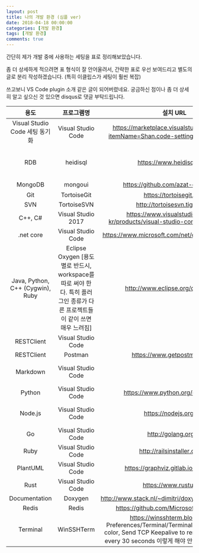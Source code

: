 ```yaml
---
layout: post
title: 나의 개발 환경 (심플 ver)
date: 2018-04-18 00:00:00
categories: [개발 환경]
tags: [개발 환경]
comments: true
---
```


간단히 제가 개발 중에 사용하는 세팅을 표로 정리해보았습니다.

좀 더 상세하게 적으려면 표 형식이 잘 안어울려서, 간략한 표로 우선 보여드리고 별도의 글로 분리 작성하겠습니다. (특히 이클립스가 세팅이 훨씬 복잡)

쓰고보니 VS Code plugin 소개 같은 글이 되어버렸네요. 궁금하신 점이나 좀 더 상세히 알고 싶으신 것 있으면 disqus로 댓글 부탁드립니다.

|용도|프로그램명|설치 URL|플러그인|특징|테마|
|:---:|:---:|:---:|:---:|:---:|:---:|
|Visual Studio Code 세팅 동기화|Visual Studio Code|https://marketplace.visualstudio.com/items?itemName=Shan.code-settings-sync, [언어 설정](http://igotit.tistory.com/entry/Visual-Studio-Code-UI-%EC%96%B8%EC%96%B4-%EB%B3%80%EA%B2%BD)||엄청편함|Monokai|
|RDB|heidisql|https://www.heidisql.com/||pgsql, mysql (&mariadb), mssql 지원|||
|MongoDB|mongoui|https://github.com/azat-co/mongoui||node.js 기반||
|Git|TortoiseGit|https://tortoisegit.org/|||||
|SVN|TortoiseSVN|http://tortoisesvn.tigris.org/||||
|C++, C#|Visual Studio 2017|https://www.visualstudio.com/ko-kr/products/visual-studio-community-vs.aspx|[ProductivityPowerTools](https://jacking75.github.io/VS_Productivity_Power_Tools/)||Monokai|
|.net core|Visual Studio Code|https://www.microsoft.com/net/download/windows|https://marketplace.visualstudio.com/items?itemName=doggy8088.netcore-extension-pack|||
|Java, Python, C++ (Cygwin), Ruby|Eclipse Oxygen [용도별로 반드시, workspace를 따로 써야 한다. 특히 플러그인 종류가 다른 프로젝트들이 같이 쓰면 매우 느려짐]|http://www.eclipse.org/downloads/|Dev Style - Aka Darkest Theme, [Ansi Escape in Consol](https://marketplace.eclipse.org/content/ansi-escape-console), [CheckStyle](http://lahuman.jabsiri.co.kr/158), https://www.lesstif.com/pages/viewpage.action?pageId=39126240, [Lombok](https://projectlombok.org/)||[Sublime Text Monokai Extend](https://github.com/eclipse-color-theme/eclipse-color-theme/blob/master/com.github.eclipsecolortheme/themes/sublime-text-monokai-extended.xml)
|RESTClient|Visual Studio Code||https://marketplace.visualstudio.com/items?itemName=humao.rest-client|||
|RESTClient|Postman|https://www.getpostman.com/||||
|Markdown|Visual Studio Code||https://marketplace.visualstudio.com/items?itemName=hnw.vscode-auto-open-markdown-preview|||
|Python|Visual Studio Code|https://www.python.org/downloads/|https://marketplace.visualstudio.com/items?itemName=donjayamanne.python|||
|Node.js|Visual Studio Code|https://nodejs.org/en/|https://marketplace.visualstudio.com/items?itemName=leizongmin.node-module-intellisense|||
|Go|Visual Studio Code|http://golang.org/dl|https://marketplace.visualstudio.com/items?itemName=lukehoban.Go|||
|Ruby|Visual Studio Code|http://railsinstaller.org/en|https://marketplace.visualstudio.com/items?itemName=rebornix.Ruby|||
|PlantUML|Visual Studio Code|https://graphviz.gitlab.io/download/|https://marketplace.visualstudio.com/items?itemName=jebbs.plantuml|||
|Rust|Visual Studio Code|https://www.rustup.rs/|https://marketplace.visualstudio.com/items?itemName=saviorisdead.RustyCode|||
|Documentation|Doxygen|http://www.stack.nl/~dimitri/doxygen/download.html||||
|Redis|Redis|https://github.com/MicrosoftArchive/redis|https://redisdesktop.com/download|||
|Terminal|WinSSHTerm|<https://winsshterm.blogspot.kr/>, Preferences/Terminal/Terminal Type : putty-256 color, Send TCP Keepalive to remote system : Yes, every 30 seconds 이렇게 해야 안 끊기고 세션 유지 됨.||||